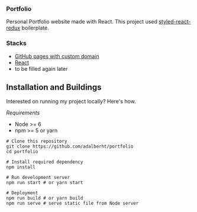 ### Portfolio
Personal Portfolio website made with React.
This project used [styled-react-redux](https://github.com/adalberht/styled-react-redux) boilerplate.

### Stacks
- [GitHub pages with custom domain](https://adalberht.github.io)
- [React](https://github.com/facebook/react)
- to be filled again later

## Installation and Buildings
Interested on running my project locally?
Here's how.

*Requirements*
- Node >= 6
- npm >= 5 or yarn

```
# Clone this repository
git clone https://github.com/adalberht/portfolio
cd portfolio

# Install required dependency
npm install

# Run development server
npm run start # or yarn start

# Deployment
npm run build # or yarn build
npm run serve # serve static file from Node server
```
